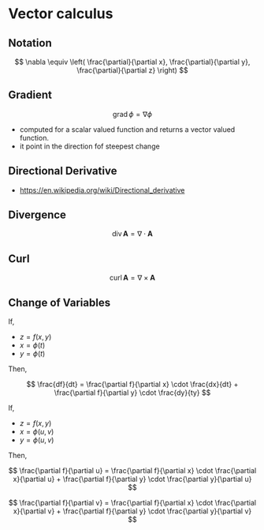 # Vector calculus

## Notation

$$
\nabla \equiv
\left(
\frac{\partial}{\partial x},
\frac{\partial}{\partial y},
\frac{\partial}{\partial z}
\right)
$$

## Gradient

$$
\operatorname{grad} \phi = \nabla \phi
$$

- computed for a scalar valued function and returns a vector valued function.
- it point in the direction fof steepest change

## Directional Derivative

- <https://en.wikipedia.org/wiki/Directional_derivative>

## Divergence

$$
\operatorname{div} \textbf{A} = \nabla \cdot \textbf{A}
$$

## Curl

$$
\operatorname{curl} \textbf{A} = \nabla \times \textbf{A}
$$

## Change of Variables

If,

- $z = f(x,y)$
- $x = \phi(t)$
- $y = \phi(t)$

Then,

$$
\frac{df}{dt} = \frac{\partial f}{\partial x} \cdot \frac{dx}{dt} + \frac{\partial f}{\partial y} \cdot \frac{dy}{ty}
$$

If,

- $z = f(x,y)$
- $x = \phi(u, v)$
- $y = \phi(u, v)$

Then,

$$
\frac{\partial f}{\partial u} = \frac{\partial f}{\partial x} \cdot \frac{\partial x}{\partial u} + \frac{\partial f}{\partial y} \cdot \frac{\partial y}{\partial u}
$$

$$
\frac{\partial f}{\partial v} = \frac{\partial f}{\partial x} \cdot \frac{\partial x}{\partial v} + \frac{\partial f}{\partial y} \cdot \frac{\partial y}{\partial v}
$$

